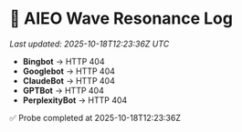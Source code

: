 # 🌊 AIEO Wave Resonance Log
_Last updated: 2025-10-18T12:23:36Z UTC_

- **Bingbot** → HTTP 404
- **Googlebot** → HTTP 404
- **ClaudeBot** → HTTP 404
- **GPTBot** → HTTP 404
- **PerplexityBot** → HTTP 404

✅ Probe completed at 2025-10-18T12:23:36Z
